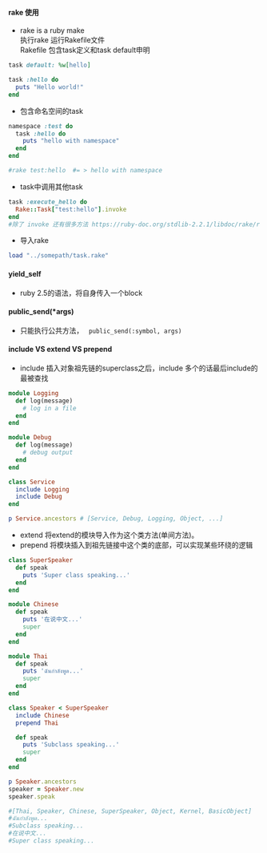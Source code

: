 #### rake 使用
- rake is a ruby make  
执行rake 运行Rakefile文件  
Rakefile 包含task定义和task default申明
```Ruby
task default: %w[hello]

task :hello do  
  puts "Hello world!"
end

```
- 包含命名空间的task
```ruby
namespace :test do
  task :hello do
    puts "hello with namespace"
  end 
end

#rake test:hello  #= > hello with namespace
```
- task中调用其他task
```Ruby
task :execute_hello do
  Rake::Task["test:hello"].invoke
end
#除了 invoke 还有很多方法 https://ruby-doc.org/stdlib-2.2.1/libdoc/rake/rdoc/Rake/Task.html#method-i-enhance
```
- 导入rake
```Ruby
load "../somepath/task.rake"
```
#### yield_self
- ruby 2.5的语法，将自身传入一个block
#### public_send(*args)
- 只能执行公共方法， ``` public_send(:symbol, args)```

#### include VS extend VS prepend
- include 插入对象祖先链的superclass之后，include 多个的话最后include的最被查找
```Ruby
module Logging
  def log(message)
    # log in a file
  end
end

module Debug
  def log(message)
    # debug output
  end
end

class Service
  include Logging
  include Debug
end

p Service.ancestors # [Service, Debug, Logging, Object, ...]
```
- extend 将extend的模块导入作为这个类方法(单间方法)。
- prepend 将模块插入到祖先链接中这个类的底部，可以实现某些环绕的逻辑
```Ruby
class SuperSpeaker
  def speak
    puts 'Super class speaking...'
  end
end

module Chinese
  def speak
    puts '在说中文...'
    super
  end
end

module Thai
  def speak
    puts 'ฉันกำลังพูด...'
    super
  end
end

class Speaker < SuperSpeaker
  include Chinese
  prepend Thai

  def speak
    puts 'Subclass speaking...'
    super
  end
end

p Speaker.ancestors
speaker = Speaker.new
speaker.speak

#[Thai, Speaker, Chinese, SuperSpeaker, Object, Kernel, BasicObject]  
#ฉันกำลังพูด...  
#Subclass speaking...  
#在说中文...  
#Super class speaking...  
```
